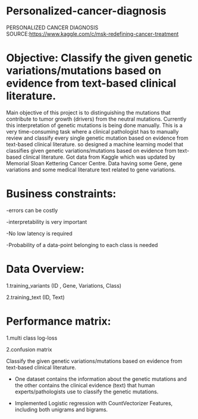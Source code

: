 # Personalized-cancer-diagnosis


PERSONALIZED CANCER DIAGNOSIS SOURCE:https://www.kaggle.com/c/msk-redefining-cancer-treatment

# Objective: Classify the given genetic variations/mutations based on evidence from text-based clinical literature.
Main objective of this project is to distinguishing the mutations that contribute to tumor growth (drivers) from the neutral mutations. Currently this interpretation of genetic mutations is being done manually. This is a very time-consuming task where a clinical pathologist has to manually review and classify every single genetic mutation based on evidence from text-based clinical literature. so designed a machine learning model that classifies given genetic variations/mutations based on evidence from text-based clinical literature. Got data from Kaggle which was updated by Memorial Sloan Kettering Cancer Centre. Data having some Gene, gene variations and some medical literature text related to gene variations.


# Business constraints:

-errors can be costly 

-interpretability is very important 

-No low latency is required

-Probability of a data-point belonging to each class is needed

# Data Overview:

1.training_variants (ID , Gene, Variations, Class) 

2.training_text (ID, Text)

# Performance matrix: 

1.multi class log-loss 

2.confusion matrix



Classify the given genetic variations/mutations based on evidence from text-based clinical literature.


- One dataset contains the information about the genetic mutations and the other contains the clinical evidence (text) that human experts/pathologists use to classify the genetic mutations. 


- Implemented Logistic regression with CountVectorizer Features, including both unigrams and bigrams.
